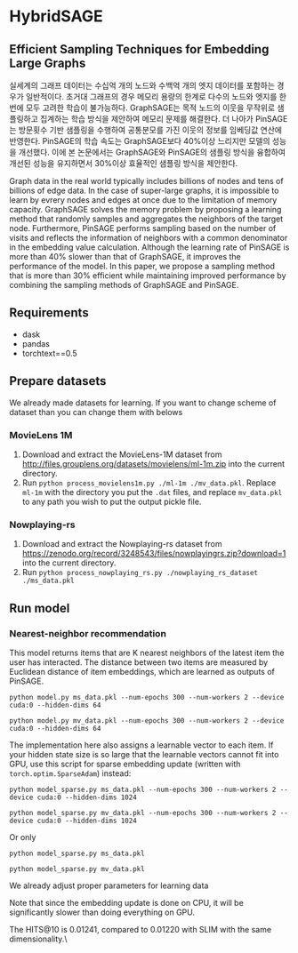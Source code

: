 # HybridSAGE

## Efficient Sampling Techniques for Embedding Large Graphs
실세계의 그래프 데이터는 수십억 개의 노드와 수백억 개의 엣지 데이터를 포함하는 경우가 일반적이다. 초거대 그래프의 경우 메모리 용량의 한계로 다수의 노드와 엣지를 한 번에 모두 고려한 학습이 불가능하다. GraphSAGE는 목적 노드의 이웃을 무작위로 샘플링하고 집계하는 학습 방식을 제안하여 메모리 문제를 해결한다. 더 나아가 PinSAGE는 방문횟수 기반 샘플링을 수행하여 공통분모를 가진 이웃의 정보를 임베딩값 연산에 반영한다. PinSAGE의 학습 속도는 GraphSAGE보다 40%이상 느리지만 모델의 성능을 개선했다. 이에 본 논문에서는 GraphSAGE와 PinSAGE의 샘플링 방식을 융합하여 개선된 성능을 유지하면서 30%이상 효율적인 샘플링 방식을 제안한다.

Graph data in the real world typically includes billions of nodes and tens of billions of edge data. In the case of super-large graphs, it is impossible to learn by evrery nodes and edges at once due to the limitation of memory capacity. GraphSAGE solves the memory problem by proposing a learning method that randomly samples and aggregates the neighbors of the target node. Furthermore, PinSAGE performs sampling based on the number of visits and reflects the information of neighbors with a common denominator in the embedding value calculation. Although the learning rate of PinSAGE is more than 40% slower than that of GraphSAGE, it improves the performance of the model. In this paper, we propose a sampling method that is more than 30% efficient while maintaining improved performance by combining the sampling methods of GraphSAGE and PinSAGE.


## Requirements

- dask
- pandas
- torchtext==0.5

## Prepare datasets
We already made datasets for learning. If you want to change scheme of dataset than you can change them with belows

### MovieLens 1M

1. Download and extract the MovieLens-1M dataset from http://files.grouplens.org/datasets/movielens/ml-1m.zip
   into the current directory.
2. Run `python process_movielens1m.py ./ml-1m ./mv_data.pkl`.
   Replace `ml-1m` with the directory you put the `.dat` files, and replace `mv_data.pkl` to
   any path you wish to put the output pickle file.

### Nowplaying-rs

1. Download and extract the Nowplaying-rs dataset from https://zenodo.org/record/3248543/files/nowplayingrs.zip?download=1
   into the current directory.
2. Run `python process_nowplaying_rs.py ./nowplaying_rs_dataset ./ms_data.pkl`

## Run model

### Nearest-neighbor recommendation

This model returns items that are K nearest neighbors of the latest item the user has
interacted.  The distance between two items are measured by Euclidean distance of
item embeddings, which are learned as outputs of PinSAGE.

```
python model.py ms_data.pkl --num-epochs 300 --num-workers 2 --device cuda:0 --hidden-dims 64
```
```
python model.py mv_data.pkl --num-epochs 300 --num-workers 2 --device cuda:0 --hidden-dims 64
```
The implementation here also assigns a learnable vector to each item.  If your hidden
state size is so large that the learnable vectors cannot fit into GPU, use this script
for sparse embedding update (written with `torch.optim.SparseAdam`) instead:


```
python model_sparse.py ms_data.pkl --num-epochs 300 --num-workers 2 --device cuda:0 --hidden-dims 1024
```
```
python model_sparse.py mv_data.pkl --num-epochs 300 --num-workers 2 --device cuda:0 --hidden-dims 1024
```
Or only
```
python model_sparse.py ms_data.pkl
```
```
python model_sparse.py mv_data.pkl
```
We already adjust proper parameters for learning data


Note that since the embedding update is done on CPU, it will be significantly slower than doing
everything on GPU.

The HITS@10 is 0.01241, compared to 0.01220 with SLIM with the same dimensionality.\



